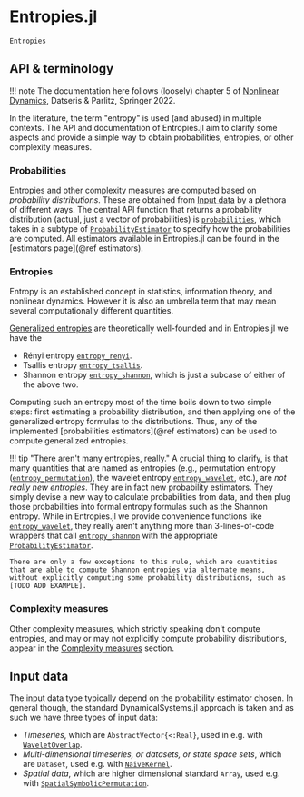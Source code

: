 # Entropies.jl
```@docs
Entropies
```

## API & terminology

!!! note
    The documentation here follows (loosely) chapter 5 of
    [Nonlinear Dynamics](https://link.springer.com/book/10.1007/978-3-030-91032-7),
    Datseris & Parlitz, Springer 2022.


In the literature, the term "entropy" is used (and abused) in multiple contexts.
The API and documentation of Entropies.jl aim to clarify some aspects and
provide a simple way to obtain probabilities, entropies, or other complexity measures.

### Probabilities
Entropies and other complexity measures are computed based on _probability distributions_.
These are obtained from [Input data](@ref) by a plethora of different ways.
The central API function that returns a probability distribution (actual, just a vector of probabilities) is [`probabilities`](@ref), which takes in a subtype of [`ProbabilityEstimator`](@ref) to specify how the probabilities are computed.
All estimators available in Entropies.jl can be found in the [estimators page](@ref estimators).

### Entropies
Entropy is an established concept in statistics, information theory, and nonlinear dynamics. However it is also an umbrella term that may mean several computationally different quantities.

[Generalized entropies](@ref) are theoretically well-founded and in Entropies.jl we have the
- Rényi entropy [`entropy_renyi`](@ref).
- Tsallis entropy [`entropy_tsallis`](@ref).
- Shannon entropy [`entropy_shannon`](@ref), which is just a subcase of either of the above two.

Computing such an entropy most of the time boils down to two simple steps: first estimating a probability distribution, and then applying one of the generalized entropy formulas to the distributions.
Thus, any of the implemented [probabilities estimators](@ref estimators) can be used to compute generalized entropies.


!!! tip "There aren't many entropies, really."
    A crucial thing to clarify, is that many quantities that are named as entropies (e.g., permutation entropy ([`entropy_permutation`](@ref)), the wavelet entropy [`entropy_wavelet`](@ref), etc.), are _not really new entropies_. They are in fact new probability estimators. They simply devise a new way to calculate probabilities from data, and then plug those probabilities into formal entropy formulas such as the Shannon entropy. While in Entropies.jl we provide convenience functions like [`entropy_wavelet`](@ref), they really aren't anything more than 3-lines-of-code wrappers that call [`entropy_shannon`](@ref) with the appropriate [`ProbabilityEstimator`](@ref).

    There are only a few exceptions to this rule, which are quantities that are able to compute Shannon entropies via alternate means, without explicitly computing some probability distributions, such as [TODO ADD EXAMPLE].


### Complexity measures
Other complexity measures, which strictly speaking don't compute entropies, and may or may not explicitly compute probability distributions, appear in the [Complexity measures](@ref) section.


## Input data
The input data type typically depend on the probability estimator chosen. In general though, the standard DynamicalSystems.jl approach is taken and as such we have three types of input data:

- _Timeseries_, which are `AbstractVector{<:Real}`, used in e.g. with [`WaveletOverlap`](@ref).
- _Multi-dimensional timeseries, or datasets, or state space sets_, which are `Dataset`, used e.g. with [`NaiveKernel`](@ref).
- _Spatial data_, which are higher dimensional standard `Array`, used e.g. with  [`SpatialSymbolicPermutation`](@ref).
